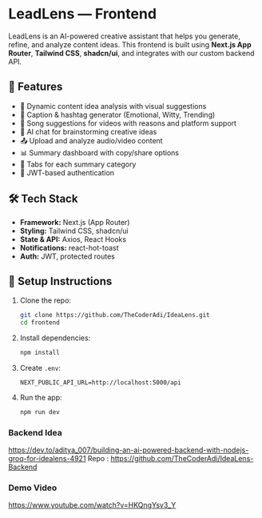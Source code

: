 # LeadLens — Frontend

LeadLens is an AI-powered creative assistant that helps you generate, refine, and analyze content ideas. This frontend is built using **Next.js App Router**, **Tailwind CSS**, **shadcn/ui**, and integrates with our custom backend API.

## 🚀 Features

- 🎨 Dynamic content idea analysis with visual suggestions
- 📝 Caption & hashtag generator (Emotional, Witty, Trending)
- 🎵 Song suggestions for videos with reasons and platform support
- 🧠 AI chat for brainstorming creative ideas
- 📤 Upload and analyze audio/video content
- 📊 Summary dashboard with copy/share options
- 🧩 Tabs for each summary category
- 🔐 JWT-based authentication

## 🛠️ Tech Stack

- **Framework:** Next.js (App Router)
- **Styling:** Tailwind CSS, shadcn/ui
- **State & API:** Axios, React Hooks
- **Notifications:** react-hot-toast
- **Auth:** JWT, protected routes

## 🧪 Setup Instructions

1. Clone the repo:

   ```bash
   git clone https://github.com/TheCoderAdi/IdeaLens.git
   cd frontend
   ```

2. Install dependencies:

   ```bash
   npm install
   ```

3. Create `.env`:

   ```
   NEXT_PUBLIC_API_URL=http://localhost:5000/api
   ```

4. Run the app:
   ```bash
   npm run dev
   ```

### Backend Idea
https://dev.to/aditya_007/building-an-ai-powered-backend-with-nodejs-groq-for-idealens-4921
Repo : https://github.com/TheCoderAdi/IdeaLens-Backend

### Demo Video
https://www.youtube.com/watch?v=HKQngYsv3_Y

